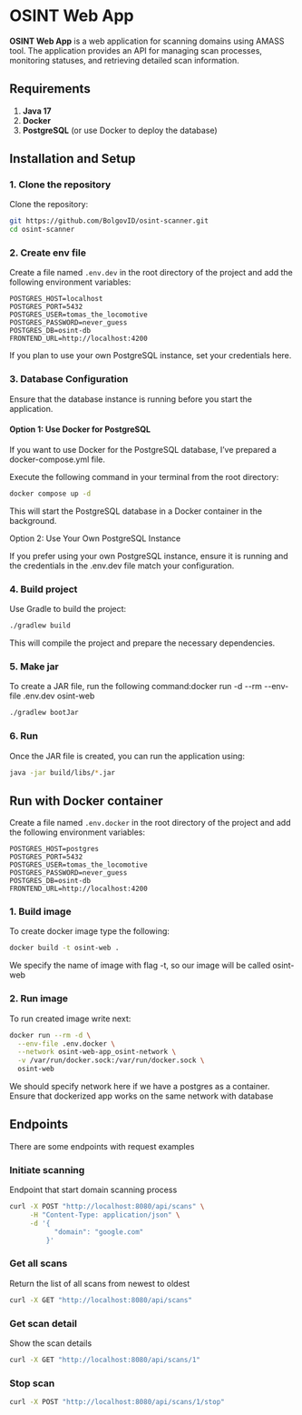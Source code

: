 # OSINT Web App

**OSINT Web App** is a web application for scanning domains using AMASS tool. The application provides an API for
managing scan processes, monitoring statuses, and retrieving detailed scan information.

## Requirements

1. **Java 17**
2. **Docker**
3. **PostgreSQL** (or use Docker to deploy the database)

## Installation and Setup

### 1. Clone the repository

Clone the repository:

```bash
git https://github.com/BolgovID/osint-scanner.git
cd osint-scanner
```

### 2. Create env file

Create a file named `.env.dev` in the root directory of the project and add the following environment variables:

```dotenv
POSTGRES_HOST=localhost
POSTGRES_PORT=5432
POSTGRES_USER=tomas_the_locomotive
POSTGRES_PASSWORD=never_guess
POSTGRES_DB=osint-db
FRONTEND_URL=http://localhost:4200
```

If you plan to use your own PostgreSQL instance, set your credentials here.

### 3. Database Configuration

Ensure that the database instance is running before you start the application.

#### Option 1: Use Docker for PostgreSQL

If you want to use Docker for the PostgreSQL database, I’ve prepared a docker-compose.yml file.

Execute the following command in your terminal from the root directory:

```bash
docker compose up -d
```

This will start the PostgreSQL database in a Docker container in the background.

Option 2: Use Your Own PostgreSQL Instance

If you prefer using your own PostgreSQL instance, ensure it is running and the credentials in the .env.dev file match
your configuration.

### 4. Build project

Use Gradle to build the project:

```bash
./gradlew build
```

This will compile the project and prepare the necessary dependencies.

### 5. Make jar

To create a JAR file, run the following command:docker run -d --rm --env-file .env.dev osint-web

```bash
./gradlew bootJar
```

### 6. Run

Once the JAR file is created, you can run the application using:

```bash
java -jar build/libs/*.jar
```

## Run with Docker container

Create a file named `.env.docker` in the root directory of the project and add the following environment variables:

```dotenv
POSTGRES_HOST=postgres
POSTGRES_PORT=5432
POSTGRES_USER=tomas_the_locomotive
POSTGRES_PASSWORD=never_guess
POSTGRES_DB=osint-db
FRONTEND_URL=http://localhost:4200
```

### 1. Build image

To create docker image type the following:

```bash
docker build -t osint-web .
```

We specify the name of image with flag -t, so our image will be called osint-web

### 2. Run image

To run created image write next:

```bash
docker run --rm -d \
  --env-file .env.docker \
  --network osint-web-app_osint-network \
  -v /var/run/docker.sock:/var/run/docker.sock \
  osint-web
```

We should specify network here if we have a postgres as a container. Ensure that dockerized app works on the same
network with database

## Endpoints

There are some endpoints with request examples

### Initiate scanning

Endpoint that start domain scanning process

```bash
curl -X POST "http://localhost:8080/api/scans" \
     -H "Content-Type: application/json" \
     -d '{
           "domain": "google.com"
         }'
```

### Get all scans

Return the list of all scans from newest to oldest

```bash
curl -X GET "http://localhost:8080/api/scans"
```

### Get scan detail

Show the scan details

```bash
curl -X GET "http://localhost:8080/api/scans/1"
```

### Stop scan

```bash
curl -X POST "http://localhost:8080/api/scans/1/stop"
```